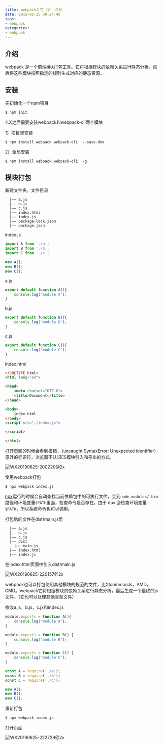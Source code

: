```yaml
---
title: webpack入门（1）-介绍
date: 2019-06-25 09:24:48
tags: 
- webpack
categories: 
- webpack
---
```


## 介绍

webpack 是一个前端`模块`打包工具。它将根据模块的依赖关系进行静态分析，然后将这些模块按照指定的规则生成对应的静态资源。



## 安装

先初始化一个npm项目

```shell
$ npm init
```



4.X之后需要安装webpack和webpack-cli两个模块

1）项目里安装

```shell
$ npm install webpack webpack-cli  --save-dev
```



2）全局安装

```shell
$ npm install webpack webpack-cli  -g
```



## 模块打包

新建文件夹，文件目录

```文件目录
  |—— a.js
  |—— b.js
  |—— c.js
  |—— index.html
  |—— index.js
  |—— package-lock.json
  |—— package.json
```

index.js

```javascript
import A from './a';
import B from './b';
import C from './c';

new A();
new B();
new C();
```

a.js

```javascript
export default function A(){
    console.log("module A");
}
```

b.js

```javascript
export default function B(){
    console.log("module B");
}
```

c.js

```javascript
export default function C(){
    console.log("module C");
}
```

index.html

```html
<!DOCTYPE html>
<html lang="en">

<head>
    <meta charset="UTF-8">
    <title>Document</title>
</head>

<body>
    index.html
</body>
<script src="./index.js">

</script>

</html>
```

打开页面的时候会看到报错，（uncaught SyntaxError: Unexpected identifier）意外的标识符，浏览器不认识ES模块引入和导出的方式。

![WX20190625-200220@2x](http://114.55.30.96/WX20190625-200220@2x.png)





使用webpack打包

```shell
$ npx webpack index.js
```

[npx](http://www.ruanyifeng.com/blog/2019/02/npx.html)运行的时候会自动查找当前依赖包中的可执行文件，会到`node_modules/.bin`路径和环境变量`$PATH`里面，检查命令是否存在。由于 npx 会检查环境变量`$PATH`，所以系统命令也可以调用。



打包后的文件在dist/main.js里

```
  |—— a.js
  |—— b.js
  |—— c.js
  |—— dist
    |—— main.js
  |—— index.html
  |—— index.js
```

在index.html页面中引入dist/main.js

![WX20190625-220157@2x](http://114.55.30.96/WX20190625-220157@2x.png)



webpack也可以打包使用其他模块的规范的文件，比如commonJs，AMD，CMD。webpack它将根据模块的依赖关系进行静态分析，最后生成一个最终的js文件。（它也可以处理其他类型文件）

修改a.js，b.js，c.jx和index.js

```javascript
module.exports = function A(){
    console.log("module A");
}
```

```javascript
module.exports = function B() {
    console.log("module B");
}
```

```javascript
module.exports = function C() {
    console.log("module C");
}
```

```javascript
const A = require('./a');
const B = require('./b');
const C = require('./c');

new A();
new B();
new C();
```

重新打包

```shell
$ npm webpack index.js
```

打开页面

![WX20190625-222729@2x](http://114.55.30.96/WX20190625-222729@2x.png)





